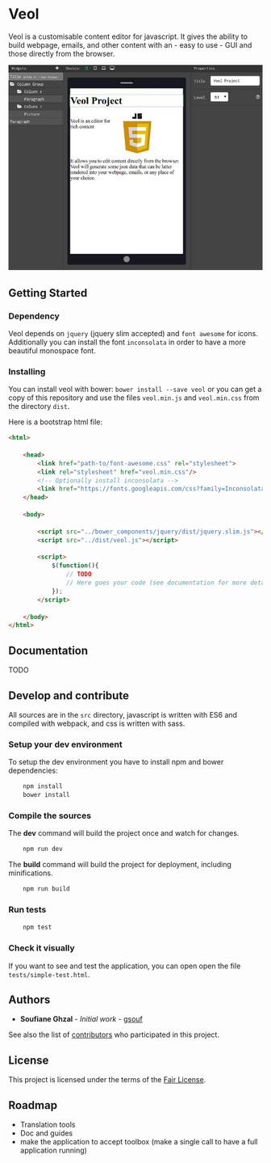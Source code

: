 Veol
====

Veol is a customisable content editor for javascript. It gives the ability to build webpage, emails, and other content with an - easy to use - GUI and those directly from the browser.

![Screenshot example](doc/screenshot.jpg)

Getting Started
---------------

### Dependency

Veol depends on ``jquery`` (jquery slim accepted) and ``font awesome`` for icons. Additionally you can install the font ``inconsolata`` in order to have a more beautiful monospace font.


### Installing

You can install veol with bower: ``bower install --save veol`` or you can get a copy of this repository and use the files ``veol.min.js`` and ``veol.min.css`` from the directory ``dist``.

Here is a bootstrap html file:

```html
<html>
    
    <head>  
        <link href="path-to/font-awesome.css" rel="stylesheet">
        <link rel="stylesheet" href="veol.min.css"/>
        <!-- Optionally install inconsolata -->
        <link href="https://fonts.googleapis.com/css?family=Inconsolata" rel="stylesheet">
    </head>
    
    <body>
    
        <script src="../bower_components/jquery/dist/jquery.slim.js"></script>
        <script src="../dist/veol.js"></script>
        
        <script>
            $(function(){
                // TODO
                // Here goes your code (see documentation for more details) 
            });
        </script>
        
    </body>
</html>
```

Documentation
-------------

TODO


Develop and contribute
----------------------

All sources are in the ``src`` directory, javascript is written with ES6 and compiled with webpack, and css is written with sass.
 
### Setup your dev environment

To setup the dev environment you have to install npm and bower dependencies:

```sh
    npm install
    bower install
```

### Compile the sources

The **dev** command will build the project once and watch for changes.

```sh
    npm run dev
```

The **build** command will build the project for deployment, including minifications.

```sh
    npm run build
```

### Run tests

```sh
    npm test
```

### Check it visually

If you want to see and test the application, you can open open the file ``tests/simple-test.html``. 


Authors
-------

* **Soufiane Ghzal** - *Initial work* - [gsouf](https://github.com/gsouf)

See also the list of [contributors](https://github.com/gsouf/veol.js/contributors) who participated in this project.

License
-------

This project is licensed under the terms of the [Fair License](https://opensource.org/licenses/Fair).


Roadmap
-------

- Translation tools
- Doc and guides
- make the application to accept toolbox (make a single call to have a full application running)
